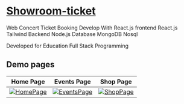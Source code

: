# [Showroom-ticket](https://showroom-frontend.onrender.com/) 

Web Concert Ticket Booking Develop With React.js
frontend React.js Tailwind
Backend Node.js
Database MongoDB Nosql

Developed for Education Full Stack Programming

## Demo pages

| Home Page | Events Page | Shop Page
| --- | --- | --- |
| [![HomePage](https://github.com/wichapad/showroom-ticket/assets/84759066/7c850f21-022e-453c-9c16-e5f2a2a855b2)](https://showroom-ticket.vercel.app/) | [![EventsPage](https://github.com/wichapad/showroom-ticket/assets/84759066/d47e3322-24c2-431f-8281-8fe0be708f29)](https://showroom-ticket.vercel.app/events) | [![ShopPage](https://github.com/wichapad/showroom-ticket/assets/84759066/81d38f7e-e611-421a-ab26-8a3203e296d5)](https://showroom-ticket.vercel.app/shop)
